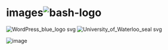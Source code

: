 # images![bash-logo](https://github.com/pl3lee/images/assets/64212628/1d842d87-848c-48ce-9d89-3a60a410f840)
![WordPress_blue_logo svg](https://github.com/pl3lee/images/assets/64212628/61a1b61b-d14a-41a9-888d-424b58109708)
![University_of_Waterloo_seal svg](https://github.com/pl3lee/images/assets/64212628/e3a2287d-50de-45f2-8261-058488ca99ef)

![image](https://github.com/pl3lee/images/assets/64212628/e056f0d2-88a4-4487-8614-a977c041f5cc)


